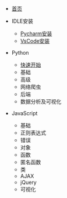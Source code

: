 * [首页](./README.md)

* IDLE安装
  * [Pycharm安装](./pycharm.md)
  * [VsCode安装](./vscode.md)

* Python

  * [快速开始](./python.md)
  * 基础
  * 高级
  * 网络爬虫
  * 后端
  * 数据分析及可视化


* JavaScript

  * 基础
  * 正则表达式
  * 错误
  * 对象
  * 函数
  * 匿名函数
  * 类
  * AJAX
  * jQuery
  * 可视化

